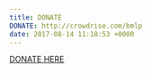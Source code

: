 ```yaml
---
title: DONATE
DONATE: http://crowdrise.com/bmlp
date: 2017-08-14 11:18:53 +0000
---
```

[DONATE HERE](http://crowdrise.com/bmlp)